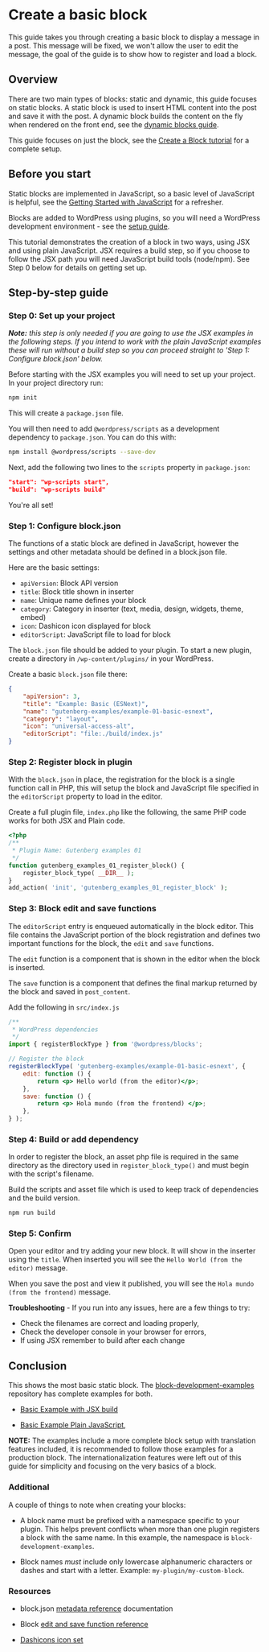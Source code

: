 # Create a basic block

This guide takes you through creating a basic block to display a message in a post. This message will be fixed, we won't allow the user to edit the message, the goal of the guide is to show how to register and load a block.

## Overview

There are two main types of blocks: static and dynamic, this guide focuses on static blocks. A static block is used to insert HTML content into the post and save it with the post. A dynamic block builds the content on the fly when rendered on the front end, see the [dynamic blocks guide](/docs/how-to-guides/block-tutorial/creating-dynamic-blocks.md).

<div class="callout callout-alert">
This guide focuses on just the block, see the <a href="https://developer.wordpress.org/block-editor/getting-started/create-block/">Create a Block tutorial</a> for a complete setup.
</div>

## Before you start

Static blocks are implemented in JavaScript, so a basic level of JavaScript is helpful, see the [Getting Started with JavaScript](/docs/how-to-guides/javascript/README.md) for a refresher.

Blocks are added to WordPress using plugins, so you will need a WordPress development environment - see the [setup guide](/docs/getting-started/devenv/README.md).

This tutorial demonstrates the creation of a block in two ways, using JSX and using plain JavaScript. JSX requires a build step, so if you choose to follow the JSX path you will need JavaScript build tools (node/npm). See Step 0 below for details on getting set up.

## Step-by-step guide

### Step 0: Set up your project

_**Note:** this step is only needed if you are going to use the JSX examples in the following steps. If you intend to work with the plain JavaScript examples these will run without a build step so you can proceed straight to 'Step 1: Configure block.json' below._

Before starting with the JSX examples you will need to set up your project. In your project directory run:

```bash
npm init
```

This will create a `package.json` file.

You will then need to add `@wordpress/scripts` as a development dependency to `package.json`. You can do this with:

```bash
npm install @wordpress/scripts --save-dev
```

Next, add the following two lines to the `scripts` property in `package.json`:

```json
"start": "wp-scripts start",
"build": "wp-scripts build"
```

You're all set!

### Step 1: Configure block.json

The functions of a static block are defined in JavaScript, however the settings and other metadata should be defined in a block.json file.

Here are the basic settings:

-   `apiVersion`: Block API version
-   `title`: Block title shown in inserter
-   `name`: Unique name defines your block
-   `category`: Category in inserter (text, media, design, widgets, theme, embed)
-   `icon`: Dashicon icon displayed for block
-   `editorScript`: JavaScript file to load for block

The `block.json` file should be added to your plugin. To start a new plugin, create a directory in `/wp-content/plugins/` in your WordPress.

Create a basic `block.json` file there:


```json
{
	"apiVersion": 3,
	"title": "Example: Basic (ESNext)",
	"name": "gutenberg-examples/example-01-basic-esnext",
	"category": "layout",
	"icon": "universal-access-alt",
	"editorScript": "file:./build/index.js"
}
```
### Step 2: Register block in plugin

With the `block.json` in place, the registration for the block is a single function call in PHP, this will setup the block and JavaScript file specified in the `editorScript` property to load in the editor.

Create a full plugin file, `index.php` like the following, the same PHP code works for both JSX and Plain code.

```php
<?php
/**
 * Plugin Name: Gutenberg examples 01
 */
function gutenberg_examples_01_register_block() {
	register_block_type( __DIR__ );
}
add_action( 'init', 'gutenberg_examples_01_register_block' );
```

### Step 3: Block edit and save functions

The `editorScript` entry is enqueued automatically in the block editor. This file contains the JavaScript portion of the block registration and defines two important functions for the block, the `edit` and `save` functions.

The `edit` function is a component that is shown in the editor when the block is inserted.

The `save` function is a component that defines the final markup returned by the block and saved in `post_content`.


Add the following in `src/index.js`

```jsx
/**
 * WordPress dependencies
 */
import { registerBlockType } from '@wordpress/blocks';

// Register the block
registerBlockType( 'gutenberg-examples/example-01-basic-esnext', {
	edit: function () {
		return <p> Hello world (from the editor)</p>;
	},
	save: function () {
		return <p> Hola mundo (from the frontend) </p>;
	},
} );
```


### Step 4: Build or add dependency

In order to register the block, an asset php file is required in the same directory as the directory used in `register_block_type()` and must begin with the script's filename.



Build the scripts and asset file which is used to keep track of dependencies and the build version.

```bash
npm run build
```


### Step 5: Confirm

Open your editor and try adding your new block. It will show in the inserter using the `title`.
When inserted you will see the `Hello World (from the editor)` message.

When you save the post and view it published, you will see the `Hola mundo (from the frontend)` message.

**Troubleshooting** - If you run into any issues, here are a few things to try:

-   Check the filenames are correct and loading properly,
-   Check the developer console in your browser for errors,
-   If using JSX remember to build after each change

## Conclusion

This shows the most basic static block. The [block-development-examples](https://github.com/WordPress/block-development-examples) repository has complete examples for both.

-   [Basic Example with JSX build](https://github.com/WordPress/block-development-examples/tree/trunk/plugins/basic-esnext-a2ab62)

-   [Basic Example Plain JavaScript](https://github.com/WordPress/block-development-examples/tree/trunk/plugins/minimal-block-no-build-e621a6),

**NOTE:** The examples include a more complete block setup with translation features included, it is recommended to follow those examples for a production block. The internationalization features were left out of this guide for simplicity and focusing on the very basics of a block.

### Additional

A couple of things to note when creating your blocks:

-   A block name must be prefixed with a namespace specific to your plugin. This helps prevent conflicts when more than one plugin registers a block with the same name. In this example, the namespace is `block-development-examples`.

-   Block names _must_ include only lowercase alphanumeric characters or dashes and start with a letter. Example: `my-plugin/my-custom-block`.

### Resources

-   block.json [metadata reference](/docs/reference-guides/block-api/block-metadata.md) documentation

-   Block [edit and save function reference](/docs/reference-guides/block-api/block-edit-save.md)

-   [Dashicons icon set](https://developer.wordpress.org/resource/dashicons/)
